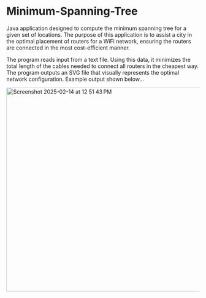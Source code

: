 # Minimum-Spanning-Tree
Java application designed to compute the minimum spanning tree for a given set of locations. The purpose of this application is to assist a city in the optimal placement of routers for a WiFi network, ensuring the routers are connected in the most cost-efficient manner. 

The program reads input from a text file. Using this data, it minimizes the total length of the cables needed to connect all routers in the cheapest way. The program outputs an SVG file that visually represents the optimal network configuration. Example output shown below...

<img width="533" alt="Screenshot 2025-02-14 at 12 51 43 PM" src="https://github.com/user-attachments/assets/f7c61cbd-e804-4eee-9447-212a68776d13" />
